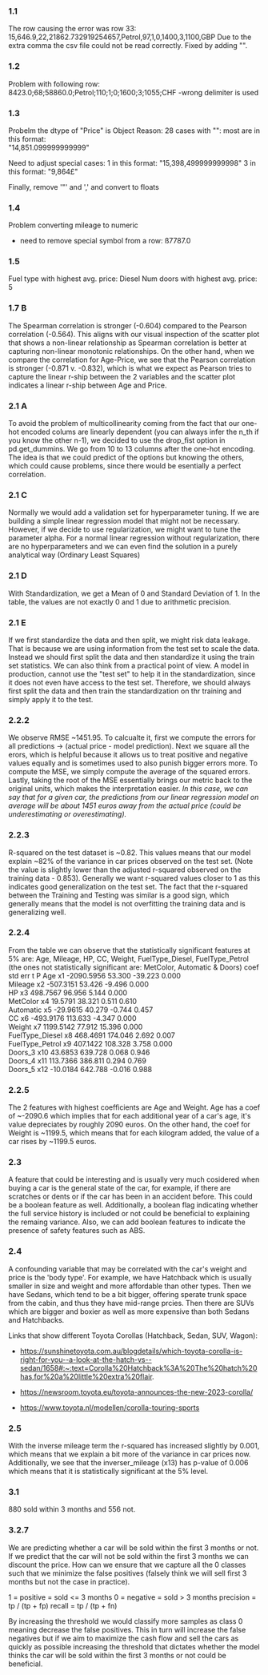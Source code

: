 ### 1.1 
The row causing the error was row 33:
15,646.9,22,21862.732919254657,Petrol,97,1,0,1400,3,1100,GBP
Due to the extra comma the csv file could not be read correctly. Fixed by adding "".

### 1.2
Problem with following row:
8423.0;68;58860.0;Petrol;110;1;0;1600;3;1055;CHF
-wrong delimiter is used

### 1.3
Probelm the dtype of "Price" is Object
Reason:
28 cases with "":
most are in this format:  
"14,851.099999999999"

Need to adjust special cases:
1 in this format:
"15,398,499999999998"
3 in this format:
"9,864£"

Finally, remove '"' and ',' and convert to floats

### 1.4
Problem converting mileage to numeric
- need to remove special symbol from a row: ß7787.0

### 1.5
Fuel type with highest avg. price:  Diesel
Num doors with highest avg. price:  5

### 1.7 B
The Spearman correlation is stronger (-0.604) compared to the Pearson correlation (-0.564). This aligns with our visual inspection of the scatter plot that shows a non-linear relationship as Spearman correlation is better at capturing non-linear monotonic relationships. On the other hand, when we compare the correlation for Age-Price, we see that the Pearson correlation is stronger (-0.871 v. -0.832), which is what we expect as Pearson tries to capture the linear r-ship between the 2 variables and the scatter plot indicates a linear r-ship between Age and Price.

### 2.1 A
To avoid the problem of multicollinearity coming from the fact that our one-hot encoded colums are linearly dependent (you can always infer the n_th if you know the other n-1), we decided to use the drop_fist option in pd.get_dummins. We go from 10 to 13 columns after the one-hot encoding.
The idea is that we could predict of the options but knowing the others, which could cause problems, since there would be esentially a perfect correlation.
### 2.1 C
Normally we would add a validation set for hyperparameter tuning. If we are building a simple linear regression model that might not be necessary. However, if we decide to use regularization, we might want to tune the parameter alpha.
For a normal linear regression without regularization, there are no hyperparameters and we can even find the solution in a purely analytical way (Ordinary Least Squares)
### 2.1 D
With Standardization, we get a Mean of 0 and Standard Deviation of 1. In the table, the values are not exactly 0 and 1 due to arithmetic precision.
### 2.1 E
If we first standardize the data and then split, we might risk data leakage. That is because we are using information from the test set to scale the data. Instead we should first split the data and then standardize it using the train set statistics.
We can also think from a practical point of view. A model in production, cannot use the "test set" to help it in the standardization, since it does not even have access to the test set. Therefore, we should always first split the data and then train the standardization on thr training and simply apply it to the test.
### 2.2.2
We observe RMSE ~1451.95. To calcualte it, first we compute the errors for all predictions -> (actual price - model prediction). Next we square all the erors, which is helpful because it allows us to treat positive and negative values equally and is sometimes used to also punish bigger errors more. To compute the MSE, we simply compute the average of the squared errors. Lastly, taking the root of the MSE essentially brings our metric back to the original units, which makes the interpretation easier. *In this case, we can say that for a given car, the predictions from our linear regression model on average will be about 1451 euros away from the actual price (could be underestimating or overestimating).*
### 2.2.3
R-squared on the test dataset is ~0.82. This values means that our model explain ~82% of the variance in car prices observed on the test set. (Note the value is slightly lower than the adjusted r-squared observed on the training data - 0.853). Generally we want r-squared values closer to 1 as this indicates good generalization on the test set.
The fact that the r-squared between the Training and Testing was similar is a good sign, which generally means that the model is not overfitting the training data and is generalizing well.

### 2.2.4
From the table we can observe that the statistically significant features at 5% are: Age, Mileage, HP, CC, Weight, FuelType_Diesel, FuelType_Petrol (the ones not statistically significant are: MetColor, Automatic & Doors)
                            coef          std err    t           P
Age             x1         -2090.5956     53.300    -39.223      0.000   
Mileage         x2          -507.3151     53.426     -9.496      0.000   
HP              x3           498.7567     96.956      5.144      0.000   
MetColor        x4            19.5791     38.321      0.511      0.610   
Automatic       x5           -29.9615     40.279     -0.744      0.457  
CC              x6          -493.9176    113.633     -4.347      0.000   
Weight          x7          1199.5142     77.912     15.396      0.000   
FuelType_Diesel x8           468.4691    174.046      2.692      0.007   
FuelType_Petrol x9           407.1422    108.328      3.758      0.000   
Doors_3         x10           43.6853    639.728      0.068      0.946   
Doors_4         x11          113.7366    386.811      0.294      0.769   
Doors_5         x12          -10.0184    642.788     -0.016      0.988   

### 2.2.5
The 2 features with highest coefficients are Age and Weight. Age has a coef of ~-2090.6 which implies that for each additional year of a car's age, it's value depreciates by roughly 2090 euros. On the other hand, the coef for Weight is ~1199.5, which means that for each kilogram added, the value of a car rises by ~1199.5 euros.

### 2.3

A feature that could be interesting and is usually very much cosidered when buying a car is the general state of the car, for example, if there are scratches or dents or if the car has been in an accident before. This could be a boolean feature as well.
Additionally, a boolean flag indicating whether the full service history is included or not could be beneficial
to explaining the remaing variance. Also, we can add boolean features to indicate the presence of safety features such as ABS.


### 2.4
A confounding variable that may be correlated with the car's weight and price is the 'body type'. For example, we have Hatchback which is usually smaller in size and weight and more affordable than other types.
Then we have Sedans, which tend to be a bit bigger, offering sperate trunk space from the cabin, and thus they have mid-range prcies. Then there are SUVs which are bigger and boxier as well as more expensive than both Sedans and Hatchbacks.

Links that show different Toyota Corollas (Hatchback, Sedan, SUV, Wagon):

- https://sunshinetoyota.com.au/blogdetails/which-toyota-corolla-is-right-for-you--a-look-at-the-hatch-vs--sedan/1658#:~:text=Corolla%20Hatchback%3A%20The%20hatch%20has,for%20a%20little%20extra%20flair.

- https://newsroom.toyota.eu/toyota-announces-the-new-2023-corolla/

- https://www.toyota.nl/modellen/corolla-touring-sports

### 2.5
With the inverse mileage term the r-squared has increased slightly by 0.001,
which means that we explain a bit more of the variance in car prices now. Additionally, we see that the inverser_mileage (x13) has p-value  of 0.006 which means that it is statistically significant at the 5% level.

### 3.1
880 sold within 3 months and 556 not.

### 3.2.7
We are predicting whether a car will be sold within the first 3 months or not.
If we predict that the car will not be sold within the first 3 months we can discount the price. How can we ensure that we capture all the 0 classes such that we minimize the false positives (falsely think we will sell first 3 months but not the case in practice).

1 = positive = sold <= 3 months
0 = negative = sold > 3 months
precision = tp / (tp + fp)
recall = tp / (tp + fn)

By increasing the threshold we would classify more samples as class 0 meaning decrease the false positives. This in turn will increase the false negatives but if we aim to maximize the cash flow and sell the cars as quickly as possible increasing the threshold that dictates whether the model thinks the car will be sold within the first 3 months or not could be beneficial.